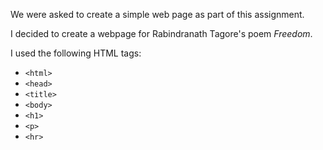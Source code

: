 We were asked to create a simple web page as part of this assignment.

I decided to create a webpage for Rabindranath Tagore's poem *Freedom*.

I used the following HTML tags:

- `<html>`
- `<head>`
- `<title>`
- `<body>`
- `<h1>`
- `<p>`
- `<hr>`
